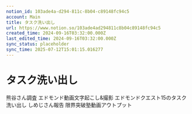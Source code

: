 ```yaml
---
notion_id: 103ade4a-d294-811c-8b04-c89148fc94c5
account: Main
title: タスク洗い出し
url: https://www.notion.so/103ade4ad294811c8b04c89148fc94c5
created_time: 2024-09-16T03:32:00.000Z
last_edited_time: 2024-09-16T03:32:00.000Z
sync_status: placeholder
sync_time: 2025-07-12T15:01:15.016277
---
```

# タスク洗い出し

熊谷さん調査
エドモンド動画文字起こし&撮影
エドモンドクエスト15のタスク洗い出し
しめじさん報告
限界突破塾動画アウトプット